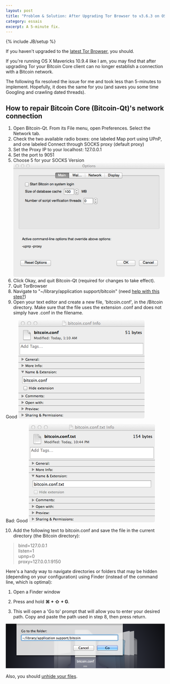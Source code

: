 ```yaml
---
layout: post
title: "Problem & Solution: After Upgrading Tor Browser to v3.6.3 on OS X Mavericks 10.9.4, Bitcoin Core is Unable to Connect to Networks"
category: essais
excerpt: A 5-minute fix.
---
```

{% include JB/setup %}

If you haven't upgraded to the [latest Tor Browser](https://www.torproject.org/download/download-easy.html.en), you should. 

If you're running OS X Mavericks 10.9.4 like I am, you may find that after upgrading Tor your Bitcoin Core client can no longer establish a connection with a Bitcoin network.

The following fix resolved the issue for me and took less than 5-minutes to implement. Hopefully, it does the same for you (and saves you some time Googling and crawling dated threads). 

## How to repair Bitcoin Core (Bitcoin-Qt)'s network connection

1.  Open Bitcoin-Qt. From its File menu, open Preferences. Select the Network tab.
2.  Check the two available radio boxes: one labeled Map port using UPnP, and one labeled Connect through SOCKS proxy (default proxy)
3.  Set the Proxy IP to your localhost: 127.0.0.1
4.  Set the port to 9051
5.  Choose 5 for your SOCKS Version
<img src="/assets/images/bitcoin-core-config.png"></img>
6.  Click Okay, and quit Bitcoin-Qt (required for changes to take effect).
7.  Quit TorBrowser
8.  Navigate to "~/library/application support/bitcoin" (need <a href="#gotoprompt">help with this step?</a>) 
9. Open your text editor and create a new file, 'bitcoin.conf', in the /Bitcoin directory. Make sure that the file uses the extension .conf and does not simply have .conf in the filename. 

Good ![Good - File Extension Saved](/assets/images/bitcoin-conf-file-good.png)

Bad: 
Good <img src="/assets/images/bitcoin-conf-file-bad.png"></img>

10. Add the following text to bitcoin.conf and save the file in the current directory (the Bitcoin directory):

> bind=127.0.0.1  
> listen=1  
> upnp=0  
> proxy=127.0.0.1:9150

<a name="#gotoprompt"></a>Here's a handy way to navigate directories or folders that may be hidden (depending on your configuration) using Finder (instead of the command line, which is optimal):

1. Open a Finder window

2. Press and hold  <span style="font-weight:bold">&#x2318; + &#x21E7; + G</span>. 

3. This will open a 'Go to' prompt that will allow you to enter your desired path. Copy and paste the path used in step 8, then press return.</p>

<img src="/assets/images/go-to-prompt.png"></img>

Also, you should [unhide your files](http://ianlunn.co.uk/articles/quickly-showhide-hidden-files-mac-os-x-mavericks/).


<a href="https://plus.google.com/+VincentBarr0?rel=author"></a>